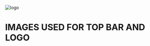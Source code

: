 ![logo](https://img.icons8.com/?size=100&id=xjSsrxzBbOsC&format=png&color=FFFFFF)
# IMAGES USED FOR TOP BAR AND LOGO 
